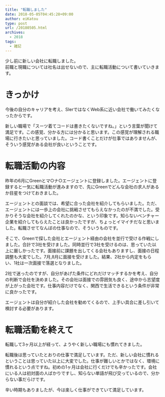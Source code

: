 ```yaml
---
title: "転職しました"
date: 2018-05-05T04:45:28+09:00
author: eiKatou
type: post
url: /20180505.html
archives:
  - 2018
tags:
  - 雑記
---
```


少し前に新しい会社に転職しました。  
前職と現職については社名は出せないので、主に転職活動について書いていきます。

<!--more-->
# きっかけ
今後の自分のキャリアを考え、SIerではなくWeb系に近い会社で働いてみたくなったからです。

新しい職場で「スーツ着てコードは書きたくないですね。」という言葉が聞けて満足です。この感覚、分かる方には分かると思います。この感覚が理解される職場に行きたいと思っていました。コード書くことだけが仕事ではありませんが、そういう感覚がある会社が良いということです。

# 転職活動の内容
昨年の6月にGreenとマ○ナ○エージェントに登録しました。エージェントに登録すると一気に転職活動が進みますので、先にGreenでどんな会社の求人があるか目星をつけておきました。

エージェントとの面談では、希望に合った会社を紹介してもらいました。ただ、エージェントには一歩上の会社に挑戦させてもらえなかったのが不満でした。受かりそうな会社を紹介してくれたのかな、という印象です。知らないベンチャー企業を紹介してもらえたことは良かったですが、ちょっとイマイチだなと思いました。転職させてなんぼの仕事なので、そういうものです。

そこで、Greenで探した会社とエージェント経由の会社を並行で受ける作戦にしました。合計で3社を受けました。同時並行で3社を受けるのは、思っていた以上に厳しかったです。面接前に課題を出してくる会社もありますし、面接の日程調整も大変でした。7月,8月に面接を受けました。結果、2社から内定をもらい、1社は一次面接で落選となりました。

2社で迷ったのですが、自分があげた条件にどれだけマッチするかを考え、自分の判断で会社を決めました。その会社は面接での雰囲気も良く、途中から志望度が上がった会社です。仕事内容だけでなく、関西で生活できるという条件が非常に良かったです。

エージェントは自分が紹介した会社を勧めてくるので、上手い具合に差し引いて検討する必要があります。

# 転職活動を終えて
転職して3ヶ月以上が経って、ようやく新しい職場にも慣れてきました。

転職後は思っていたとおりの仕事で満足しています。ただ、新しい会社に慣れるということは思っていた以上に大変でした。仕事が難しいとかではなく、環境に慣れるという点ですね。初めの1ヶ月は会社に行くだけでも辛かったです。会社にいる人は初対面の人ばかりですし、知らない単語が飛び交っているので、分からない事だらけです。

辛い時期もありましたが、今は楽しく仕事ができていて満足しています。
